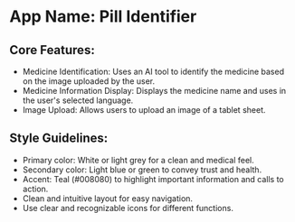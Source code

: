 # **App Name**: Pill Identifier

## Core Features:

- Medicine Identification: Uses an AI tool to identify the medicine based on the image uploaded by the user.
- Medicine Information Display: Displays the medicine name and uses in the user's selected language.
- Image Upload: Allows users to upload an image of a tablet sheet.

## Style Guidelines:

- Primary color: White or light grey for a clean and medical feel.
- Secondary color: Light blue or green to convey trust and health.
- Accent: Teal (#008080) to highlight important information and calls to action.
- Clean and intuitive layout for easy navigation.
- Use clear and recognizable icons for different functions.